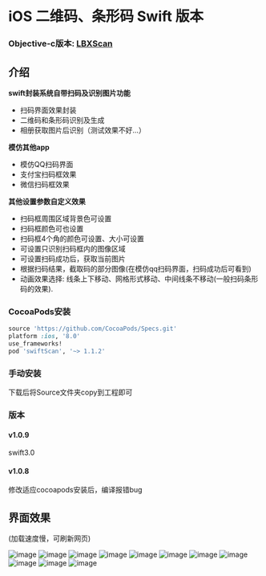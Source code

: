 
# iOS 二维码、条形码 Swift 版本


### Objective-c版本: **[LBXScan](https://github.com/MxABC/LBXScan)**



## 介绍
**swift封装系统自带扫码及识别图片功能**
- 扫码界面效果封装
- 二维码和条形码识别及生成
- 相册获取图片后识别（测试效果不好...）

**模仿其他app**
- 模仿QQ扫码界面
- 支付宝扫码框效果
- 微信扫码框效果

**其他设置参数自定义效果**

- 扫码框周围区域背景色可设置
- 扫码框颜色可也设置
- 扫码框4个角的颜色可设置、大小可设置
- 可设置只识别扫码框内的图像区域
- 可设置扫码成功后，获取当前图片
- 根据扫码结果，截取码的部分图像(在模仿qq扫码界面，扫码成功后可看到)
- 动画效果选择:   线条上下移动、网格形式移动、中间线条不移动(一般扫码条形码的效果).




### CocoaPods安装



```ruby
source 'https://github.com/CocoaPods/Specs.git'
platform :ios, '8.0'
use_frameworks!
pod 'swiftScan', '~> 1.1.2'
```


### 手动安装 
下载后将Source文件夹copy到工程即可


### 版本
#### v1.0.9
swift3.0
#### v1.0.8
修改适应cocoapods安装后，编译报错bug


## 界面效果

(加载速度慢，可刷新网页)

![image](https://github.com/MxABC/swiftScan/blob/master/ScreenShots/page1.jpg)
![image](https://github.com/MxABC/swiftScan/blob/master/ScreenShots/page2.jpg)
![image](https://github.com/MxABC/swiftScan/blob/master/ScreenShots/page3.jpg)
![image](https://github.com/MxABC/swiftScan/blob/master/ScreenShots/page4.jpg)
![image](https://github.com/MxABC/swiftScan/blob/master/ScreenShots/page5.jpg)
![image](https://github.com/MxABC/swiftScan/blob/master/ScreenShots/page6.jpg)
![image](https://github.com/MxABC/swiftScan/blob/master/ScreenShots/page7.jpg)
![image](https://github.com/MxABC/swiftScan/blob/master/ScreenShots/page8.jpg)
![image](https://github.com/MxABC/swiftScan/blob/master/ScreenShots/page9.jpg)
![image](https://github.com/MxABC/swiftScan/blob/master/ScreenShots/page10.jpg)
![image](https://github.com/MxABC/swiftScan/blob/master/ScreenShots/page11.jpg)
